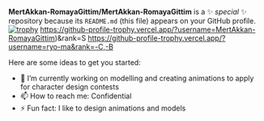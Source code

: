 


**MertAkkan-RomayaGittim/MertAkkan-RomayaGittim** is a ✨ _special_ ✨ repository because its `README.md` (this file) appears on your GitHub profile.
[![trophy](https://github-profile-trophy.vercel.app/?username=MertAkkan-RomayaGittim)](https://github.com/MertAkkan-RomayaGittim/github-profile-trophy)
https://github-profile-trophy.vercel.app/?username=MertAkkan-RomayaGittim)&rank=S
https://github-profile-trophy.vercel.app/?username=ryo-ma&rank=-C,-B

Here are some ideas to get you started:

- 🔭 I’m currently working on modelling and creating animations to apply for character design contests
- 📫 How to reach me: Confidential
- ⚡ Fun fact: I like to design animations and models

